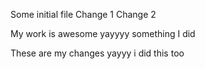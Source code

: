 Some initial file
Change 1
Change 2

My work is awesome
yayyyy
something I did

These are my changes yayyy i did this too
